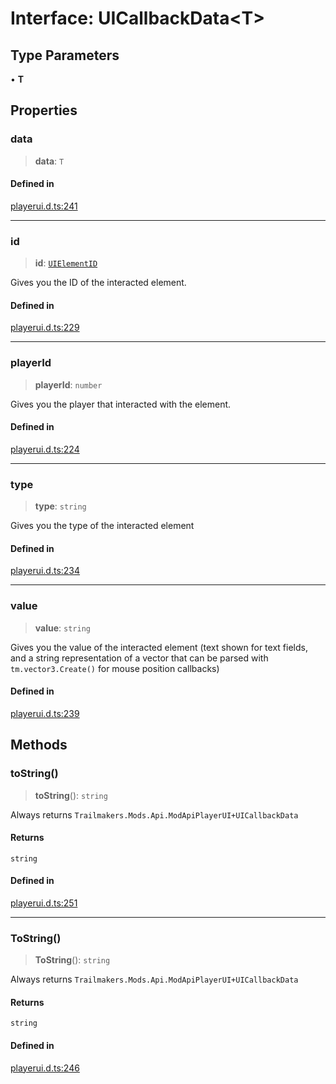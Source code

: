 # Interface: UICallbackData\<T\>

## Type Parameters

• **T**

## Properties

### data

> **data**: `T`

#### Defined in

[playerui.d.ts:241](https://github.com/trailtypes/trailtypes/blob/d937f1d958c278d7992fcdc0bff4efed599850d4/types/playerui.d.ts#L241)

***

### id

> **id**: [`UIElementID`](../type-aliases/UIElementID.md)

Gives you the ID of the interacted element.

#### Defined in

[playerui.d.ts:229](https://github.com/trailtypes/trailtypes/blob/d937f1d958c278d7992fcdc0bff4efed599850d4/types/playerui.d.ts#L229)

***

### playerId

> **playerId**: `number`

Gives you the player that interacted with the element.

#### Defined in

[playerui.d.ts:224](https://github.com/trailtypes/trailtypes/blob/d937f1d958c278d7992fcdc0bff4efed599850d4/types/playerui.d.ts#L224)

***

### type

> **type**: `string`

Gives you the type of the interacted element

#### Defined in

[playerui.d.ts:234](https://github.com/trailtypes/trailtypes/blob/d937f1d958c278d7992fcdc0bff4efed599850d4/types/playerui.d.ts#L234)

***

### value

> **value**: `string`

Gives you the value of the interacted element (text shown for text fields, and a string representation of a vector that can be parsed with `tm.vector3.Create()` for mouse position callbacks)

#### Defined in

[playerui.d.ts:239](https://github.com/trailtypes/trailtypes/blob/d937f1d958c278d7992fcdc0bff4efed599850d4/types/playerui.d.ts#L239)

## Methods

### toString()

> **toString**(): `string`

Always returns `Trailmakers.Mods.Api.ModApiPlayerUI+UICallbackData`

#### Returns

`string`

#### Defined in

[playerui.d.ts:251](https://github.com/trailtypes/trailtypes/blob/d937f1d958c278d7992fcdc0bff4efed599850d4/types/playerui.d.ts#L251)

***

### ToString()

> **ToString**(): `string`

Always returns `Trailmakers.Mods.Api.ModApiPlayerUI+UICallbackData`

#### Returns

`string`

#### Defined in

[playerui.d.ts:246](https://github.com/trailtypes/trailtypes/blob/d937f1d958c278d7992fcdc0bff4efed599850d4/types/playerui.d.ts#L246)
